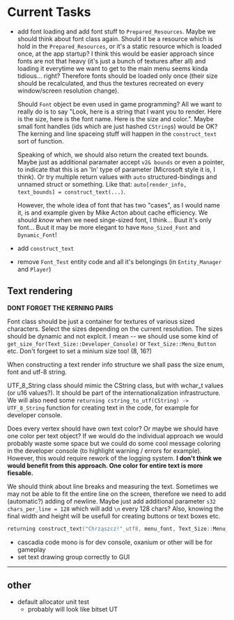 # **Current Tasks**

* add font loading and add font stuff to `Prepared_Resources`.
    Maybe we should think about font class again. Should it be a resource which is hold
    in the `Prepared_Resources`, or it's a static resource which is loaded once, at the app startup?
    I think this would be easier approach since fonts are not that heavy (it's just a bunch of textures after all)
    and loading it everytime we want to get to the main menu seems kinda tidious... right?
    Therefore fonts should be loaded only once (their size should be recalculated, and thus the textures recreated
    on every window/screen resolution change).

    Should `Font` object be even used in game programming? All we want to really do is to say "Look, here is a
    string that I want you to render. Here is the size, here is the font name. Here is the size and color.". Maybe
    small font handles (ids which are just hashed `CString`s) would be OK? The kerning and line spaceing stuff
    will happen in the `construct_text` sort of function.

    Speaking of which, we should also return the created text bounds. Maybe just as additional paramater accept `v2& bounds` or
    even a pointer, to indicate that this is an 'In' type of parameter (Microsoft style it is, I think). Or try multiple return 
    values with `auto` structured-bindings and unnamed struct or something. Like that:
    `auto[render_info, text_bounds] = construct_text(...)`.

    However, the whole idea of font that has two "cases", as I would name it, is and example given by Mike Acton about cache efficiency.
    We should *know* when we need singe-sized font, I think... Buut it's only font... Buut it may be more elegant to have `Mono_Sized_Font` 
    and `Dynamic_Font`!
    
* add `construct_text`
* remove `Font_Test` entity code and all it's belongings (in `Entity_Manager` and `Player`)

## **Text rendering**

**DONT FORGET THE KERNING PAIRS**

Font class should be just a container for textures of various sized characters.
Select the sizes depending on the current resolution. The sizes should be dynamic and not explcit. I mean -- we should use some kind of `get_size_for(Text_Size::Developer_Console)` or `Text_Size::Menu_Button` etc. Don't forgeet to set a minium size too! (8, 16?)

When constructing a text render info structure we shall pass the size enum, font and utf-8 string. 

UTF_8_String class should mimic the CString class, but with wchar_t values (or u16 values?).
It should be part of the internationalization infrastructure. 
We will also need some `returning cstring_to_utf(CString) -> UTF_8_String` function for
creating text in the code, for example for developer console.

Does every vertex should have own text color? Or maybe we should have one color per text object?
If we would do the individual approach we would probably waste some space but we could do some cool
message coloring in the developer console (to highlight warning / errors for example). However, this
would require rework of the logging system.
**I don't think we would benefit from this approach. One color for entire text is more fiesable.**

We should think about line breaks and measuring the text. Sometimes we may not be able to fit the entire
line on the screen, therefore we need to add (automatic?) adding of newline. Maybe just add additional
parameter `s32 chars_per_line = 128` which will add `\n` every 128 chars?
Also, knowing the final width and height will be usefull for creating buttons or text boxes etc. 

```cpp
returning construct_text("Chrząszcz!"_utf8, menu_font, Text_Size::Menu_Button) -> Render_Info;
```

* cascadia code mono is for dev console, oxanium or other will be for gameplay
* set text drawing group correctly to GUI
----
## **other**
* default allocator unit test
    * probably will look like bitset UT
